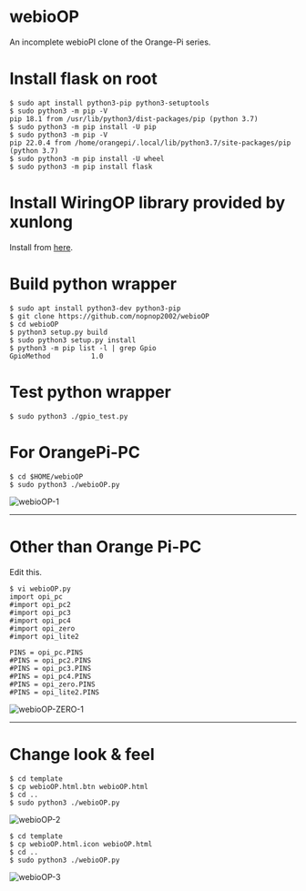 # webioOP

An incomplete webioPI clone of the Orange-Pi series.

# Install flask on root

```
$ sudo apt install python3-pip python3-setuptools
$ sudo python3 -m pip -V
pip 18.1 from /usr/lib/python3/dist-packages/pip (python 3.7)
$ sudo python3 -m pip install -U pip
$ sudo python3 -m pip -V
pip 22.0.4 from /home/orangepi/.local/lib/python3.7/site-packages/pip (python 3.7)
$ sudo python3 -m pip install -U wheel
$ sudo python3 -m pip install flask
```

# Install WiringOP library provided by xunlong
Install from [here](https://github.com/orangepi-xunlong/wiringOP).


# Build python wrapper
```
$ sudo apt install python3-dev python3-pip
$ git clone https://github.com/nopnop2002/webioOP
$ cd webioOP
$ python3 setup.py build
$ sudo python3 setup.py install
$ python3 -m pip list -l | grep Gpio
GpioMethod          1.0
```

# Test python wrapper
```
$ sudo python3 ./gpio_test.py
```


# For OrangePi-PC

```
$ cd $HOME/webioOP
$ sudo python3 ./webioOP.py
```

![webioOP-1](https://user-images.githubusercontent.com/6020549/62622407-3db4d580-b959-11e9-8427-8089cd5225b0.jpg)

---

# Other than Orange Pi-PC
Edit this.
```
$ vi webioOP.py
import opi_pc
#import opi_pc2
#import opi_pc3
#import opi_pc4
#import opi_zero
#import opi_lite2

PINS = opi_pc.PINS
#PINS = opi_pc2.PINS
#PINS = opi_pc3.PINS
#PINS = opi_pc4.PINS
#PINS = opi_zero.PINS
#PINS = opi_lite2.PINS
```

![webioOP-ZERO-1](https://user-images.githubusercontent.com/6020549/63645268-3c472380-c735-11e9-9ecd-2ee9aac2cfcc.jpg)

---

# Change look & feel

```
$ cd template
$ cp webioOP.html.btn webioOP.html
$ cd ..
$ sudo python3 ./webioOP.py

```

![webioOP-2](https://user-images.githubusercontent.com/6020549/62622408-3db4d580-b959-11e9-853a-9339ca9ad983.jpg)



```
$ cd template
$ cp webioOP.html.icon webioOP.html
$ cd ..
$ sudo python3 ./webioOP.py

```

![webioOP-3](https://user-images.githubusercontent.com/6020549/62622406-3d1c3f00-b959-11e9-8c49-7dd4d99e4b32.jpg)

